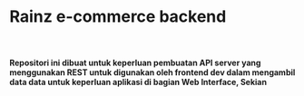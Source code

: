 <body>
	<h1>Rainz e-commerce backend</h1>
	</br>
	<h4>Repositori ini dibuat untuk keperluan
			pembuatan API server yang menggunakan REST
			untuk digunakan oleh frontend dev dalam
			mengambil data data untuk keperluan aplikasi
			di bagian Web Interface, Sekian
	</h4>
</body>
